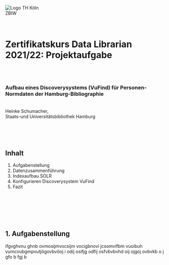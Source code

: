 ![Logo TH Köln](images/)<br/>
ZBIW
<br/><br/><br/>
# Zertifikatskurs Data Librarian 2021/22: Projektaufgabe
<br/><br/>

### Aufbau eines Discoverysystems (VuFind) für Personen-Normdaten der Hamburg-Bibliographie<br/><br/>
Heinke Schumacher,<br/>
Staats-und Universitätsbibliothek Hamburg

<br/><br/><br/>

## Inhalt
1. Aufgabenstellung<br/>
2. Datenzusammenführung<br/>
3. Indexaufbau SOLR<br/>
4. Konfigurieren Discoverysystem VuFind<br/>
5. Fazit


<br/><br/><br/><br/><br/>

## 1. Aufgabenstellung

ifgvghvnu ghnb ovmosijmvocsijm vocigbnovi jcsomvifbm vuoibuh vumcvubgmpvutjögovbvöoj i odij osifjg odfij osfvbvbvhd oij ojgoj ovbvkb o j gfo  b fgj b





